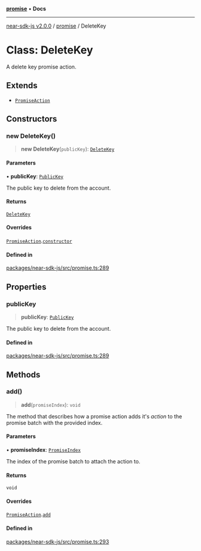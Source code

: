 [**promise**](../README.md) • **Docs**

***

[near-sdk-js v2.0.0](../../packages.md) / [promise](../README.md) / DeleteKey

# Class: DeleteKey

A delete key promise action.

## Extends

- [`PromiseAction`](PromiseAction.md)

## Constructors

### new DeleteKey()

> **new DeleteKey**(`publicKey`): [`DeleteKey`](DeleteKey.md)

#### Parameters

• **publicKey**: [`PublicKey`](../../types/public_key/classes/PublicKey.md)

The public key to delete from the account.

#### Returns

[`DeleteKey`](DeleteKey.md)

#### Overrides

[`PromiseAction`](PromiseAction.md).[`constructor`](PromiseAction.md#constructors)

#### Defined in

[packages/near-sdk-js/src/promise.ts:289](https://github.com/dim-daskalov/near-sdk-js/blob/1a0ba6d21107f9be72f7c7293e6bb551722b82bb/packages/near-sdk-js/src/promise.ts#L289)

## Properties

### publicKey

> **publicKey**: [`PublicKey`](../../types/public_key/classes/PublicKey.md)

The public key to delete from the account.

#### Defined in

[packages/near-sdk-js/src/promise.ts:289](https://github.com/dim-daskalov/near-sdk-js/blob/1a0ba6d21107f9be72f7c7293e6bb551722b82bb/packages/near-sdk-js/src/promise.ts#L289)

## Methods

### add()

> **add**(`promiseIndex`): `void`

The method that describes how a promise action adds it's _action_ to the promise batch with the provided index.

#### Parameters

• **promiseIndex**: [`PromiseIndex`](../../utils/type-aliases/PromiseIndex.md)

The index of the promise batch to attach the action to.

#### Returns

`void`

#### Overrides

[`PromiseAction`](PromiseAction.md).[`add`](PromiseAction.md#add)

#### Defined in

[packages/near-sdk-js/src/promise.ts:293](https://github.com/dim-daskalov/near-sdk-js/blob/1a0ba6d21107f9be72f7c7293e6bb551722b82bb/packages/near-sdk-js/src/promise.ts#L293)
